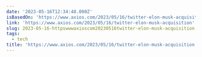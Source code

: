 ```yaml
---
date: '2023-05-16T12:34:48.000Z'
isBasedOn: 'https://www.axios.com/2023/05/16/twitter-elon-musk-acquisition'
link: 'https://www.axios.com/2023/05/16/twitter-elon-musk-acquisition'
slug: 2023-05-16-httpswwwaxioscom20230516twitter-elon-musk-acquisition
tags:
  - tech
title: 'https://www.axios.com/2023/05/16/twitter-elon-musk-acquisition'
---
```


